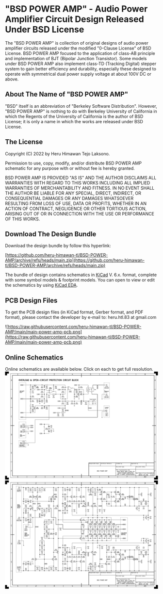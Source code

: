 # "BSD POWER AMP" - Audio Power Amplifier Circuit Design Released Under BSD License

The "BSD POWER AMP" is collection of original designs of audio power amplifier
circuits released under the modified "0-Clause License" of BSD License. BSD
POWER AMP focused to the application of class-AB principle and implementation
of BJT (Bipolar Junction Transistor). Some models under BSD POWER AMP also
implement class-TD (Tracking Digital) stepper system to gain better efficiency
and durability, especially these designed to operate with symmetrical dual
power supply voltage at about 100V DC or above.

## About The Name of "BSD POWER AMP"
"BSD" itself is an abbreviation of "Berkeley Software Distribution". However,
"BSD POWER AMP" is nothing to do with Berkeley University of California in
which the Regents of the University of California is the author of BSD
License; it is only a name in which the works are released under BSD License.

## The License

Copyright (C) 2022 by Heru Himawan Tejo Laksono.

Permission to use, copy, modify, and/or distribute BSD POWER AMP schematic for
any purpose with or without fee is hereby granted.

BSD POWER AMP IS PROVIDED "AS IS" AND THE AUTHOR DISCLAIMS ALL WARRANTIES WITH
REGARD TO THIS WORKS INCLUDING ALL IMPLIED WARRANTIES OF MERCHANTABILITY AND
FITNESS. IN NO EVENT SHALL THE AUTHOR BE LIABLE FOR ANY SPECIAL, DIRECT,
INDIRECT, OR CONSEQUENTIAL DAMAGES OR ANY DAMAGES WHATSOEVER RESULTING FROM
LOSS OF USE, DATA OR PROFITS, WHETHER IN AN ACTION OF CONTRACT, NEGLIGENCE OR
OTHER TORTIOUS ACTION, ARISING OUT OF OR IN CONNECTION WITH THE USE OR
PERFORMANCE OF THIS WORKS.

## Download The Design Bundle

Download the design bundle by follow this hyperlink:

[https://github.com/heru-himawan-tl/BSD-POWER-AMP/archive/refs/heads/main.zip](https://github.com/heru-himawan-tl/BSD-POWER-AMP/archive/refs/heads/main.zip)

The bundle of design contains schematics in [KiCad](https://www.kicad.org/)
V. 6.x. format, complete with some symbol models & footprint models. 
You can open to view or edit the schematics by using [KiCad EDA](https://www.kicad.org/).

## PCB Design Files

To get the PCB design files (in KiCad format, Gerber format, and PDF format),
please contact the developer by e-mail to: heru.htl.83 at gmail.com

![https://raw.githubusercontent.com/heru-himawan-tl/BSD-POWER-AMP/main/main-power-amp-pcb.png](https://raw.githubusercontent.com/heru-himawan-tl/BSD-POWER-AMP/main/main-power-amp-pcb.png)

## Online Schematics

Online schematics are available below. Click on each to get full resolution.
![2600-watts-RMS-for-4-ohms-class-TD-audio-power-amp-CST-DIST-F1-OVERLOAD-PROTECTOR.pdf-2022-10-02-19-29-15.png](https://raw.githubusercontent.com/heru-himawan-tl/BSD-POWER-AMP/main/2600-watts-RMS-for-4-ohms-class-TD-audio-power-amp-CST-DIST-F1/2600-watts-RMS-for-4-ohms-class-TD-audio-power-amp-CST-DIST-F1-OVERLOAD-PROTECTOR.pdf-2022-10-02-19-29-15.png)
![2600-watts-RMS-for-4-ohms-class-TD-audio-power-amp-CST-DIST-F1-POWER-AMP.pdf-2022-10-02-19-29-14.png](https://raw.githubusercontent.com/heru-himawan-tl/BSD-POWER-AMP/main/2600-watts-RMS-for-4-ohms-class-TD-audio-power-amp-CST-DIST-F1/2600-watts-RMS-for-4-ohms-class-TD-audio-power-amp-CST-DIST-F1-POWER-AMP.pdf-2022-10-02-19-29-14.png)
